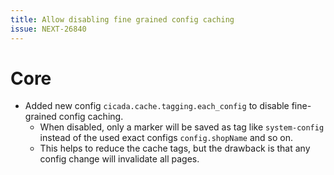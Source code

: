 ```yaml
---
title: Allow disabling fine grained config caching
issue: NEXT-26840
---
```


# Core

* Added new config `cicada.cache.tagging.each_config` to disable fine-grained config caching. 
  * When disabled, only a marker will be saved as tag like `system-config` instead of the used exact configs `config.shopName` and so on. 
  * This helps to reduce the cache tags, but the drawback is that any config change will invalidate all pages.
